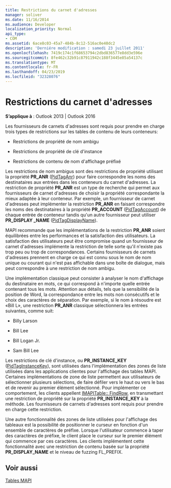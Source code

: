 ```yaml
---
title: Restrictions du carnet d'adresses
manager: soliver
ms.date: 11/16/2014
ms.audience: Developer
localization_priority: Normal
api_type:
- COM
ms.assetid: 6ace8c03-45a7-484b-8c12-516ac0e40dc2
description: 'Derniére modification : samedi 23 juillet 2011'
ms.openlocfilehash: 7419c174c1f68653794c2dbd836577e8dd3e596e
ms.sourcegitcommit: 8fe462c32b91c87911942c188f3445e85a54137c
ms.translationtype: MT
ms.contentlocale: fr-FR
ms.lasthandoff: 04/23/2019
ms.locfileid: "32328076"
---
```

# <a name="address-book-restrictions"></a>Restrictions du carnet d'adresses

  
  
**S’applique à** : Outlook 2013 | Outlook 2016 
  
Les fournisseurs de carnets d'adresses sont requis pour prendre en charge trois types de restrictions sur les tables de contenu de leurs conteneurs:
  
- Restrictions de propriété de nom ambigu
    
- Restrictions de propriété de clé d'instance
    
- Restrictions de contenu de nom d'affichage préfixé
    
Les restrictions de nom ambigus sont des restrictions de propriété utilisant la propriété **PR_ANR** ([PidTagAnr](pidtaganr-canonical-property.md)) pour faire correspondre les noms des destinataires aux entrées dans les conteneurs du carnet d'adresses. La restriction de propriété **PR_ANR** est un type de recherche qui permet aux fournisseurs de carnet d'adresses de choisir la propriété correspondante la mieux adaptée à leur conteneur. Par exemple, un fournisseur de carnet d'adresses peut implémenter la restriction **PR_ANR** en faisant correspondre les noms des destinataires à la propriété **PR_ACCOUNT** ([PidTagAccount](pidtagaccount-canonical-property.md)) de chaque entrée de conteneur tandis qu'un autre fournisseur peut utiliser **PR_DISPLAY _NAME** ([PidTagDisplayName](pidtagdisplayname-canonical-property.md)).
  
MAPI recommande que les implémentations de la restriction **PR_ANR** soient équilibrées entre les performances et la satisfaction des utilisateurs. La satisfaction des utilisateurs peut être compromise quand un fournisseur de carnet d'adresses implémente la restriction de telle sorte qu'il n'existe pas trop peu ou trop de correspondances. Certains fournisseurs de carnets d'adresses prennent en charge ce qui est connu sous le nom de nom unique ou courant qui n'est pas affichable dans une boîte de dialogue, mais peut correspondre à une restriction de nom ambigu. 
  
Une implémentation classique peut consister à analyser le nom d'affichage du destinataire en mots, ce qui correspond à n'importe quelle entrée contenant tous les mots. Attention aux détails, tels que la sensibilité de la position de Word, la correspondance entre les mots non consécutifs et le choix des caractères de séparation. Par exemple, si le nom à résoudre est «Bill L», une restriction **PR_ANR** classique sélectionnera les entrées suivantes, comme suit: 
  
- Billy Larson
    
- Bill Lee
    
- Bill Logan Jr. 
    
- Sam Bill Lee
    
Les restrictions de clé d'instance, ou **PR_INSTANCE_KEY** ([PidTagInstanceKey](pidtaginstancekey-canonical-property.md)), sont utilisées dans l'implémentation des zones de liste utilisées dans les applications clientes pour l'affichage des tables MAPI. Certaines implémentations de zone de liste permettent aux utilisateurs de sélectionner plusieurs sélections, de faire défiler vers le haut ou vers le bas et de revenir au premier élément sélectionné. Pour implémenter ce comportement, les clients appellent [IMAPITable:: FindRow](imapitable-findrow.md), en transmettant une restriction de propriété sur la propriété **PR_INSTANCE_KEY** à la méthode. Les fournisseurs de carnets d'adresses sont requis pour prendre en charge cette restriction. 
  
Une autre fonctionnalité des zones de liste utilisées pour l'affichage des tableaux est la possibilité de positionner le curseur en fonction d'un ensemble de caractères de préfixe. Lorsque l'utilisateur commence à taper des caractères de préfixe, le client place le curseur sur le premier élément qui commence par ces caractères. Les clients implémentent cette fonctionnalité avec une restriction de contenu basée sur la propriété **PR_DISPLAY_NAME** et le niveau de fuzzing FL_PREFIX. 
  
## <a name="see-also"></a>Voir aussi



[Tables MAPI](mapi-tables.md)

